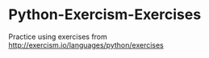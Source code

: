 # Python-Exercism-Exercises


Practice using exercises from <http://exercism.io/languages/python/exercises>
